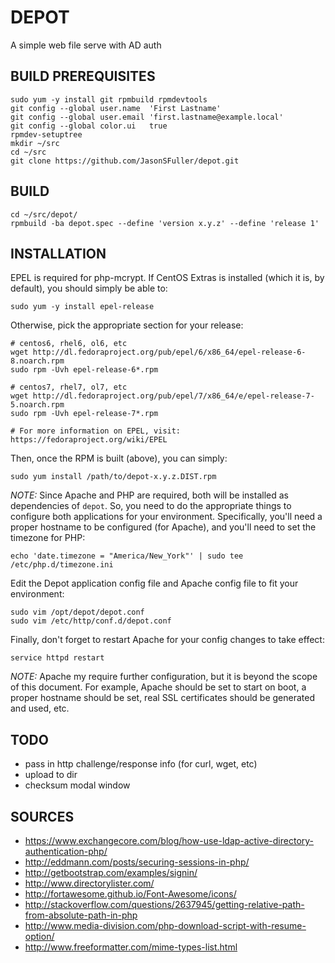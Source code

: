 DEPOT
================================================================================

A simple web file serve with AD auth


BUILD PREREQUISITES
--------------------------------------------------------------------------------

    sudo yum -y install git rpmbuild rpmdevtools
    git config --global user.name  'First Lastname'
    git config --global user.email 'first.lastname@example.local'
    git config --global color.ui   true
    rpmdev-setuptree
    mkdir ~/src
    cd ~/src
    git clone https://github.com/JasonSFuller/depot.git


BUILD
--------------------------------------------------------------------------------

    cd ~/src/depot/
    rpmbuild -ba depot.spec --define 'version x.y.z' --define 'release 1'


INSTALLATION
--------------------------------------------------------------------------------

EPEL is required for php-mcrypt.  If CentOS Extras is installed (which it is, 
by default), you should simply be able to:

    sudo yum -y install epel-release
    
Otherwise, pick the appropriate section for your release:

    # centos6, rhel6, ol6, etc
    wget http://dl.fedoraproject.org/pub/epel/6/x86_64/epel-release-6-8.noarch.rpm
    sudo rpm -Uvh epel-release-6*.rpm
    
    # centos7, rhel7, ol7, etc
    wget http://dl.fedoraproject.org/pub/epel/7/x86_64/e/epel-release-7-5.noarch.rpm
    sudo rpm -Uvh epel-release-7*.rpm
    
    # For more information on EPEL, visit: https://fedoraproject.org/wiki/EPEL
    
Then, once the RPM is built (above), you can simply:

    sudo yum install /path/to/depot-x.y.z.DIST.rpm

*NOTE:*  Since Apache and PHP are required, both will be installed as 
dependencies of `depot`.  So, you need to do the appropriate things to configure 
both applications for your environment.  Specifically, you'll need a proper 
hostname to be configured (for Apache), and you'll need to set the timezone for 
PHP:

    echo 'date.timezone = "America/New_York"' | sudo tee /etc/php.d/timezone.ini

Edit the Depot application config file and Apache config file to fit your 
environment:

    sudo vim /opt/depot/depot.conf
    sudo vim /etc/http/conf.d/depot.conf

Finally, don't forget to restart Apache for your config changes to take effect:

    service httpd restart

*NOTE:*  Apache my require further configuration, but it is beyond the scope of 
this document.  For example, Apache should be set to start on boot, a proper 
hostname should be set, real SSL certificates should be generated and used, etc.


TODO
--------------------------------------------------------------------------------

 * pass in http challenge/response info (for curl, wget, etc)
 * upload to dir
 * checksum modal window


SOURCES
--------------------------------------------------------------------------------

 * https://www.exchangecore.com/blog/how-use-ldap-active-directory-authentication-php/
 * http://eddmann.com/posts/securing-sessions-in-php/
 * http://getbootstrap.com/examples/signin/
 * http://www.directorylister.com/
 * http://fortawesome.github.io/Font-Awesome/icons/
 * http://stackoverflow.com/questions/2637945/getting-relative-path-from-absolute-path-in-php
 * http://www.media-division.com/php-download-script-with-resume-option/
 * http://www.freeformatter.com/mime-types-list.html
